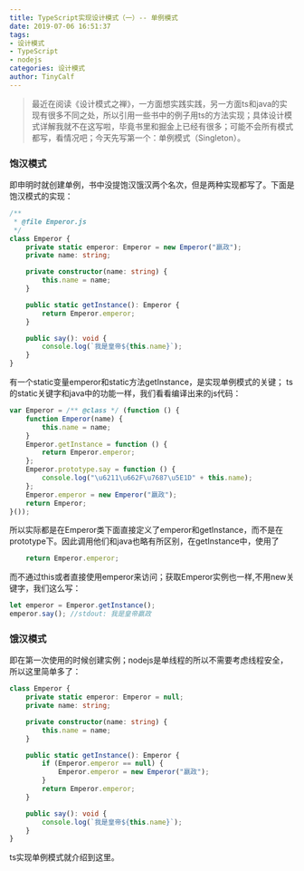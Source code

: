 ```yaml
---
title: TypeScript实现设计模式（一）-- 单例模式
date: 2019-07-06 16:51:37
tags:
- 设计模式
- TypeScript
- nodejs
categories: 设计模式
author: TinyCalf
---
```

> 最近在阅读《设计模式之禅》，一方面想实践实践，另一方面ts和java的实现有很多不同之处，所以引用一些书中的例子用ts的方法实现；具体设计模式详解我就不在这写啦，毕竟书里和掘金上已经有很多；可能不会所有模式都写，看情况吧；今天先写第一个：单例模式（Singleton）。

<!-- more -->
### 饱汉模式
即申明时就创建单例，书中没提饱汉饿汉两个名次，但是两种实现都写了。下面是饱汉模式的实现：
```typescript
/**
 * @file Emperor.js
 */
class Emperor {
    private static emperor: Emperor = new Emperor("嬴政");
    private name: string;

    private constructor(name: string) {
        this.name = name;
    }

    public static getInstance(): Emperor {
        return Emperor.emperor;
    }

    public say(): void {
        console.log(`我是皇帝${this.name}`);
    }
}
```

有一个static变量emperor和static方法getInstance，是实现单例模式的关键；
ts的static关键字和java中的功能一样，我们看看编译出来的js代码：
```javascript
var Emperor = /** @class */ (function () {
    function Emperor(name) {
        this.name = name;
    }
    Emperor.getInstance = function () {
        return Emperor.emperor;
    };
    Emperor.prototype.say = function () {
        console.log("\u6211\u662F\u7687\u5E1D" + this.name);
    };
    Emperor.emperor = new Emperor("嬴政");
    return Emperor;
}());
```
所以实际都是在Emperor类下面直接定义了emperor和getInstance，而不是在prototype下。因此调用他们和java也略有所区别，在getInstance中，使用了
```typescript
    return Emperor.emperor;
```
而不通过this或者直接使用emperor来访问；获取Emperor实例也一样,不用new关键字，我们这么写：
```typescript
let emperor = Emperor.getInstance();
emperor.say(); //stdout: 我是皇帝嬴政
```

### 饿汉模式
即在第一次使用的时候创建实例；nodejs是单线程的所以不需要考虑线程安全，所以这里简单多了：
```typescript
class Emperor {
    private static emperor: Emperor = null;
    private name: string;

    private constructor(name: string) {
        this.name = name;
    }

    public static getInstance(): Emperor {
        if (Emperor.emperor == null) {
            Emperor.emperor = new Emperor("嬴政");
        }
        return Emperor.emperor;
    }

    public say(): void {
        console.log(`我是皇帝${this.name}`);
    }
}
```
ts实现单例模式就介绍到这里。
